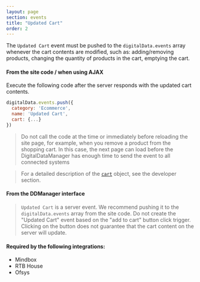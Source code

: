 ```yaml
---
layout: page
section: events
title: "Updated Cart"
order: 2
---
```

The `Updated Cart` event must be pushed to the `digitalData.events` array whenever the cart contents are modified, such as: adding/removing products, changing the quantity of products in the cart, emptying the cart.

#### From the site code / when using AJAX
Execute the following code after the server responds with the updated cart contents.

```javascript
digitalData.events.push({
  category: 'Ecommerce',
  name: 'Updated Cart',
  cart: {...}
})
```
> Do not call the code at the time or immediately before reloading the site page, for example, when you remove a product from the shopping cart. In this case, the next page can load before the DigitalDataManager has enough time to send the event to all connected systems

> For a detailed description of the [`cart`](/digitaldata/cart) object, see the developer section.

#### From the DDManager interface
> `Updated Cart` is a server event. We recommend pushing it to the `digitalData.events` array from the site code. Do not create the "Updated Cart" event based on the "add to cart" button click trigger. Clicking on the button does not guarantee that the cart content on the server will update.

#### Required by the following integrations:
* Mindbox
* RTB House
* Ofsys